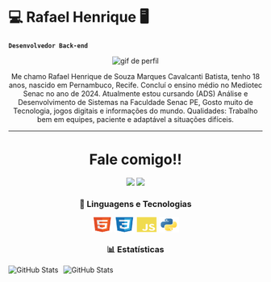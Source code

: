# 💻 Rafael Henrique 🖥️

**`Desenvolvedor Back-end`**

<div align="center">
        
![gif de perfil](https://i.pinimg.com/originals/50/0b/27/500b27120a0a261bfab28f0390bf48df.gif)
 
   </p>

 Me chamo Rafael Henrique de Souza Marques Cavalcanti Batista, tenho 18 anos, nascido em Pernambuco, Recife. Concluí o ensino médio no Mediotec Senac no ano de 2024. Atualmente estou cursando (ADS) Análise e Desenvolvimento de Sistemas na Faculdade Senac PE, Gosto muito de Tecnologia, jogos digitais e informações do mundo.
Qualidades: Trabalho bem em equipes, paciente e adaptável a situações difíceis. 

<hr>
 
<div align="center">

# Fale comigo!!

<a href = "mailto:rafaelhbatista43@gmail.com"><img src="https://img.shields.io/badge/-Gmail-%23333?style=for-the-badge&logo=gmail&logoColor=white" target="_blank"></a>
  <a href="https://www.linkedin.com/in/rafael-henrique-43518a351/" target="_blank"><img src="https://img.shields.io/badge/-LinkedIn-%230077B5?style=for-the-badge&logo=linkedin&logoColor=white" target="_blank"></a> 




### 🤖 Linguagens e Tecnologias

<div align="center">
 <img align="center" alt="Rafa-HTML" height="30" width="40" src="https://raw.githubusercontent.com/devicons/devicon/master/icons/html5/html5-original.svg">
  <img align="center" alt="Rafa-CSS" height="30" width="40" src="https://raw.githubusercontent.com/devicons/devicon/master/icons/css3/css3-original.svg">
 <img align="center" alt="Rafa-Js" height="30" width="40" src="https://raw.githubusercontent.com/devicons/devicon/master/icons/javascript/javascript-plain.svg">
 <img align="center" alt="Rafa-Python" height="30" width="40" src="https://raw.githubusercontent.com/devicons/devicon/master/icons/python/python-original.svg">



### 📊 Estatísticas


  
<img 
    align="left" 
    alt="GitHub Stats" 
    height="200" 
    style="padding-right: 10px;" 
    src="https://github-readme-stats.vercel.app/api?username=RafaelHK43&show_icons=true&theme=tokyonight&include_all_commits=true&locale=pt-br" 
  />


<img 
      align="left" 
      alt="GitHub Stats" 
      height="120" 
      src="https://github-readme-stats.vercel.app/api/top-langs/?username=RafaelHK43&theme=tokyonight&layout=compact&custom_title=Tecnologias&langs_count=9" 
  />

</p>







<!--
**RafaelHK43/RafaelHK43** is a ✨ _special_ ✨ repository because its `README.md` (this file) appears on your GitHub profile.

Here are some ideas to get you started:

- 🔭 I’m currently working on ...
- 🌱 I’m currently learning ...
- 👯 I’m looking to collaborate on ...
- 🤔 I’m looking for help with ...
- 💬 Ask me about ...
- 📫 How to reach me: ...
- 😄 Pronouns: ...
- ⚡ Fun fact: ...
[![Gmail Badge](https://img.shields.io/badge/-Gmail-c14438?style=flat-square&logo=Gmail&color=14274e&link=mailto:rafaelhbatisat43@gmail.com)](mailto:rafaelhbatista43@gmail.com)
[![Linkedin Badge](https://img.shields.io/badge/-Linkedin-6633cc?style=flat-square&logo=Linkedin&color=14274e&link=https://www.linkedin.com/in/rafael-henrique/)](https://www.linkedin.com/in/rafael-henrique-43518a351/)



-->

